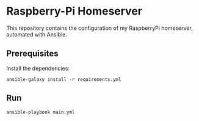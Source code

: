 # Raspberry-Pi Homeserver
This repository contains the configuration of my RaspberryPi homeserver, automated with Ansible.

## Prerequisites
Install the dependencies:
```
ansible-galaxy install -r requirements.yml
```
## Run 
```
ansible-playbook main.yml
```